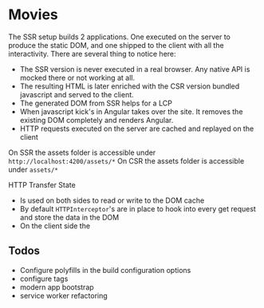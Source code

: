# Movies

The SSR setup builds 2 applications.
One executed on the server to produce the static DOM, and one shipped to the client with all the interactivity.
There are several thing to notice here:

- The SSR version is never executed in a real browser. Any native API is mocked there or not working at all.
- The resulting HTML is later enriched with the CSR version bundled javascript and served to the client.
- The generated DOM from SSR helps for a LCP
- When javascript kick's in Angular takes over the site. It removes the existing DOM completely and renders Angular.
- HTTP requests executed on the server are cached and replayed on the client

On SSR the assets folder is accessible under `http://localhost:4200/assets/*`
On CSR the assets folder is accessible under `assets/*`

HTTP Transfer State

- Is used on both sides to read or write to the DOM cache
- By default `HTTPInterceptor`'s are in place to hook into every get request and store the data in the DOM
- On the client side the

## Todos

- Configure polyfills in the build configuration options
- configure tags
- modern app bootstrap
- service worker refactoring
